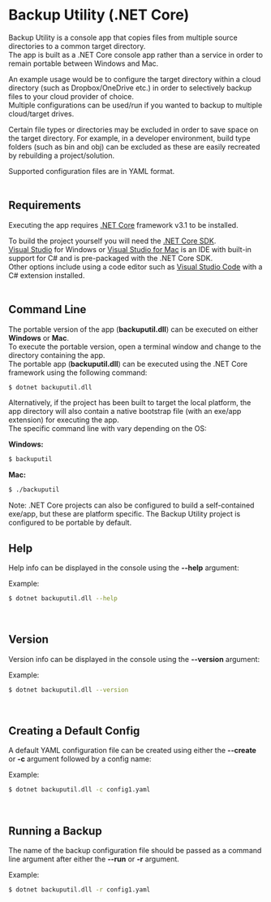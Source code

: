 # Backup Utility (.NET Core)

Backup Utility is a console app that copies files from multiple source directories to a common target directory.  
The app is built as a .NET Core console app rather than a service in order to remain portable between Windows and Mac.  

An example usage would be to configure the target directory within a cloud directory (such as Dropbox/OneDrive etc.) in order to selectively backup files to your cloud provider of choice.  
Multiple configurations can be used/run if you wanted to backup to multiple cloud/target drives.

Certain file types or directories may be excluded in order to save space on the target directory. For example, in a developer environment, build type folders (such as bin and obj) can be excluded as these are easily recreated by rebuilding a project/solution.

Supported configuration files are in YAML format.  
<br />
  
## Requirements
Executing the app requires [.NET Core](https://dotnet.microsoft.com/download/dotnet-core) framework v3.1 to be installed.  
  
To build the project yourself you will need the [.NET Core SDK](https://dotnet.microsoft.com/download).  
[Visual Studio](https://visualstudio.microsoft.com/vs/) for Windows or [Visual Studio for Mac](https://visualstudio.microsoft.com/vs/mac/) is an IDE with built-in support for C# and is pre-packaged with the .NET Core SDK.  
Other options include using a code editor such as [Visual Studio Code](https://code.visualstudio.com) with a C# extension installed.  
<br />

## Command Line
The portable version of the app (**backuputil.dll**) can be executed on either **Windows** or **Mac**.  
To execute the portable version, open a terminal window and change to the directory containing the app.  
The portable app (**backuputil.dll**) can be executed using the .NET Core framework using the following command:
```sh
$ dotnet backuputil.dll
```  

Alternatively, if the project has been built to target the local platform, the app directory will also contain a native bootstrap file (with an exe/app extension) for executing the app.  
The specific command line with vary depending on the OS:

**Windows:**
```sh
$ backuputil
```

**Mac:**
```sh
$ ./backuputil
```
  
Note: .NET Core projects can also be configured to build a self-contained exe/app, but these are platform specific. The Backup Utility project is configured to be portable by default.
<br />

## Help
Help info can be displayed in the console using the **--help** argument:  
  
Example:
```sh
$ dotnet backuputil.dll --help
```
<br />
  
## Version
Version info can be displayed in the console using the **--version** argument:  
  
Example:
```sh
$ dotnet backuputil.dll --version
```
<br />
  
## Creating a Default Config
A default YAML configuration file can be created using either the **--create** or **-c** argument followed by a config name:  
  
Example:
```sh
$ dotnet backuputil.dll -c config1.yaml
```
<br />

## Running a Backup
The name of the backup configuration file should be passed as a command line argument after either the **--run** or **-r** argument.  
  
Example:  
```sh
$ dotnet backuputil.dll -r config1.yaml
```
